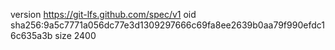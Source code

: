version https://git-lfs.github.com/spec/v1
oid sha256:9a5c7771a056dc77e3d1309297666c69fa8ee2639b0aa79f990efdc16c635a3b
size 2400
